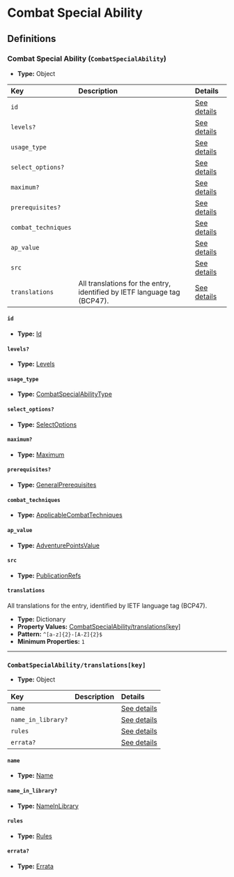# Combat Special Ability

## Definitions

### <a name="CombatSpecialAbility"></a> Combat Special Ability (`CombatSpecialAbility`)

- **Type:** Object

Key | Description | Details
:-- | :-- | :--
`id` |  | <a href="#CombatSpecialAbility/id">See details</a>
`levels?` |  | <a href="#CombatSpecialAbility/levels">See details</a>
`usage_type` |  | <a href="#CombatSpecialAbility/usage_type">See details</a>
`select_options?` |  | <a href="#CombatSpecialAbility/select_options">See details</a>
`maximum?` |  | <a href="#CombatSpecialAbility/maximum">See details</a>
`prerequisites?` |  | <a href="#CombatSpecialAbility/prerequisites">See details</a>
`combat_techniques` |  | <a href="#CombatSpecialAbility/combat_techniques">See details</a>
`ap_value` |  | <a href="#CombatSpecialAbility/ap_value">See details</a>
`src` |  | <a href="#CombatSpecialAbility/src">See details</a>
`translations` | All translations for the entry, identified by IETF language tag (BCP47). | <a href="#CombatSpecialAbility/translations">See details</a>

#### <a name="CombatSpecialAbility/id"></a> `id`

- **Type:** <a href="../_Activatable.md#Id">Id</a>

#### <a name="CombatSpecialAbility/levels"></a> `levels?`

- **Type:** <a href="../_Activatable.md#Levels">Levels</a>

#### <a name="CombatSpecialAbility/usage_type"></a> `usage_type`

- **Type:** <a href="../_Activatable.md#CombatSpecialAbilityType">CombatSpecialAbilityType</a>

#### <a name="CombatSpecialAbility/select_options"></a> `select_options?`

- **Type:** <a href="../_Activatable.md#SelectOptions">SelectOptions</a>

#### <a name="CombatSpecialAbility/maximum"></a> `maximum?`

- **Type:** <a href="../_Activatable.md#Maximum">Maximum</a>

#### <a name="CombatSpecialAbility/prerequisites"></a> `prerequisites?`

- **Type:** <a href="../_Prerequisite.md#GeneralPrerequisites">GeneralPrerequisites</a>

#### <a name="CombatSpecialAbility/combat_techniques"></a> `combat_techniques`

- **Type:** <a href="../_Activatable.md#ApplicableCombatTechniques">ApplicableCombatTechniques</a>

#### <a name="CombatSpecialAbility/ap_value"></a> `ap_value`

- **Type:** <a href="../_Activatable.md#AdventurePointsValue">AdventurePointsValue</a>

#### <a name="CombatSpecialAbility/src"></a> `src`

- **Type:** <a href="../source/_PublicationRef.md#PublicationRefs">PublicationRefs</a>

#### <a name="CombatSpecialAbility/translations"></a> `translations`

All translations for the entry, identified by IETF language tag (BCP47).

- **Type:** Dictionary
- **Property Values:** <a href="#CombatSpecialAbility/translations[key]">CombatSpecialAbility/translations[key]</a>
- **Pattern:** `^[a-z]{2}-[A-Z]{2}$`
- **Minimum Properties:** `1`

---

### <a name="CombatSpecialAbility/translations[key]"></a> `CombatSpecialAbility/translations[key]`

- **Type:** Object

Key | Description | Details
:-- | :-- | :--
`name` |  | <a href="#CombatSpecialAbility/translations[key]/name">See details</a>
`name_in_library?` |  | <a href="#CombatSpecialAbility/translations[key]/name_in_library">See details</a>
`rules` |  | <a href="#CombatSpecialAbility/translations[key]/rules">See details</a>
`errata?` |  | <a href="#CombatSpecialAbility/translations[key]/errata">See details</a>

#### <a name="CombatSpecialAbility/translations[key]/name"></a> `name`

- **Type:** <a href="../_Activatable.md#Name">Name</a>

#### <a name="CombatSpecialAbility/translations[key]/name_in_library"></a> `name_in_library?`

- **Type:** <a href="../_Activatable.md#NameInLibrary">NameInLibrary</a>

#### <a name="CombatSpecialAbility/translations[key]/rules"></a> `rules`

- **Type:** <a href="../_Activatable.md#Rules">Rules</a>

#### <a name="CombatSpecialAbility/translations[key]/errata"></a> `errata?`

- **Type:** <a href="../source/_Erratum.md#Errata">Errata</a>
